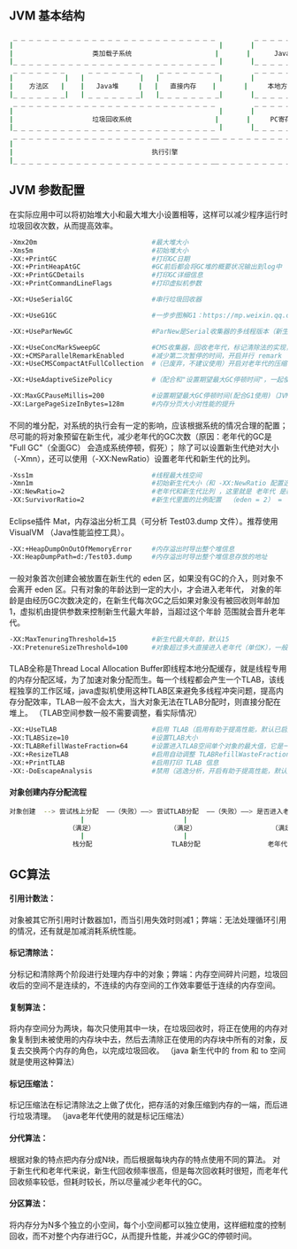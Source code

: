 ## JVM 基本结构
```bash
 _ _ _ _ _ _ _ _ _ _ _ _ _ _ _ _ _ _ _ _ _ _ _ _ _ _          _ _ _ _ _ _ _ _ _ _ 
|                                                    |       |                   |
|                    类加载子系统                     |       |      Java栈       |
|_ _ _ _ _ _ _ _ _ _ _ _ _ _ _ _ _ _ _ _ _ _ _ _ _ _ |       |_ _ _ _ _ _ _ _ _ _|   
 _ _ _ _ _ _ _      _ _ _ _ _ _ _     _ _ _ _ _ _ _ _         _ _ _ _ _ _ _ _ _ _ 
|             |   |              |   |               |       |                   |
|    方法区   |    |   Java堆     |   |   直接内存    |       |     本地方法区     |
|_ _ _ _ _ _ _|   | _ _ _ _ _ _ _|   |_ _ _ _ _ _ _ _|       |_ _ _ _ _ _ _ _ _ _|
 _ _ _ _ _ _ _ _ _ _ _ _ _ _ _ _ _ _ _ _ _ _ _ _ _ _          _ _ _ _ _ _ _ _ _ _ 
|                                                    |       |                   |
|                    垃圾回收系统                     |       |     PC寄存器       |
|_ _ _ _ _ _ _ _ _ _ _ _ _ _ _ _ _ _ _ _ _ _ _ _ _ _ |       |_ _ _ _ _ _ _ _ _ _|
 _ _ _ _ _ _ _ _ _ _ _ _ _ _ _ _ _ _ _ _ _ _ _ _ _ __ _ _ _ _ _ _ _ _ _ _ _ _ _ _ 
|                                                                                |
|                                   执行引擎                                      |
|_ _ _ _ _ _ _ _ _ _ _ _ _ _ _ _ _ _ _ _ _ _ _ _ _ __ _ _ _ _ _ _ _ _ _ _ _ _ _ _|
```
## JVM 参数配置
####
在实际应用中可以将初始堆大小和最大堆大小设置相等，这样可以减少程序运行时垃圾回收次数，从而提高效率。
```bash
-Xmx20m                             #最大堆大小
-Xms5m                              #初始堆大小
-XX:+PrintGC                        #打印GC日期
-XX:+PrintHeapAtGC                  #GC前后都会将GC堆的概要状况输出到log中
-XX:+PrintGCDetails                 #打印GC详细信息
-XX:+PrintCommandLineFlags          #打印虚拟机参数

-XX:+UseSerialGC                    #串行垃圾回收器

-XX:+UseG1GC                        #一步步图解G1：https://mp.weixin.qq.com/s/ZwlT89vsvD2e0qEuxZto3Q；详解：https://tech.meituan.com/g1.html

-XX:+UseParNewGC                    #ParNew是Serial收集器的多线程版本（新生代并发收集器）。Server模式下默认新生代收集器，除了Serial收集器之外，一般与CMS配个使用

-XX:+UseConcMarkSweepGC             #CMS收集器，回收老年代，标记清除法的实现，缺点：内存空间碎片问题，垃圾回收后的空间不是连续的，当再分配大对象时，因为没有连续的空间分配，会出现Full GC
-XX:+CMSParallelRemarkEnabled       #减少第二次暂停的时间，开启并行 remark
-XX:+UseCMSCompactAtFullCollection  #（已废弃，不建议使用）开启对老年代的压缩，是碎片减少

-XX:+UseAdaptiveSizePolicy          #（配合和"设置期望最大GC停顿时间"，一起使用，不兼容CMS）并行收集器会自动选择年轻代区大小和相应的Survivor区比例，以达到目标系统规定的最低相应时间或者收集频率等，此值建议使用并行收集器时，一直打开

-XX:MaxGCPauseMillis=200            #设置期望最大GC停顿时间(配合G1使用)（JVM会尽力实现，但不保证达到），年轻代垃圾回收的最长时间，如果无法满足此时间，JVM会自动调整年轻代大小，以满足此值
-XX:LargePageSizeInBytes=128m       #内存分页大小对性能的提升
```
####
不同的堆分配，对系统的执行会有一定的影响，应该根据系统的情况合理的配置；
 尽可能的将对象预留在新生代，减少老年代的GC次数（原因：老年代的GC是 "Full GC"（全面GC） 会造成系统停顿，假死）；
   除了可以设置新生代绝对大小（-Xmn），还可以使用（-XX:NewRatio）设置老年代和新生代的比列。
```bash
-Xss1m                              #线程最大栈空间
-Xmn1m                              #初始新生代大小（和 -XX:NewRatio 配置选其中一个），新生代的大小影响老年代大小：堆 = 新生代 + 老年代；这个参数对应用GC影响很大（可以减少GC的次数），一般设置为整个堆空间的1/3或1/4
-XX:NewRatio=2                      #老年代和新生代比列 ，这里就是 老年代 是新生代的两倍
-XX:SurvivorRatio=2                 #新生代里面的比例配置  （eden = 2） = （form=1） + （to=1）
```
####
Eclipse插件 Mat，内存溢出分析工具（可分析 Test03.dump 文件）。推荐使用  VisualVM （Java性能监控工具）。
```bash
-XX:+HeapDumpOnOutOfMemoryError     #内存溢出时导出整个堆信息
-XX:HeapDumpPath=d:/Test03.dump     #内存溢出时导出整个堆信息存放的地址
```
####
一般对象首次创建会被放置在新生代的 eden 区，如果没有GC的介入，则对象不会离开 eden 区。只有对象的年龄达到一定的大小，才会进入老年代，
对象的年龄是由经历GC次数决定的，在新生代每次GC之后如果对象没有被回收则年龄加1，虚拟机由提供参数来控制新生代最大年龄，当超过这个年龄
范围就会晋升老年代。
```bash
-XX:MaxTenuringThreshold=15         #新生代最大年龄，默认15
-XX:PretenureSizeThreshold=100      #对象超过多大直接进入老年代（单位K），一般是一个新生对象太大而 eden 区装不下，直接进入老年代。（但是要注意TLAB区域优先分配空间，TLAB说明看下面）
```
####
TLAB全称是Thread Local Allocation Buffer即线程本地分配缓存，就是线程专用的内存分配区域，为了加速对象分配而生。每一个线程都会产生一个TLAB，该线程独享的工作区域，java虚拟机使用这种TLAB区来避免多线程冲突问题，提高内存分配效率，TLAB一般不会太大，当大对象无法在TLAB分配时，则直接分配在堆上。
（TLAB空间参数一般不需要调整，看实际情况）
```bash
-XX:+UseTLAB                        #启用 TLAB（启用有助于提高性能，默认已启用）
-XX:TLABSize=10                     #设置TLAB大小
-XX:TLABRefillWasteFraction=64      #设置进入TLAB空间单个对象的最大值，它是一个比例值，默认64，即对象大于整个空间的1/64，则在堆创建对象
-XX:+ResizeTLAB                     #启用自动调整 TLABRefillWasteFraction 阈值
-XX:+PrintTLAB                      #启用打印 TLAB 信息
-XX:-DoEscapeAnalysis               #禁用（逃逸分析，开启有助于提高性能，默认开启），要想打印 TLAB 信息，需禁用
```
#### 对象创建内存分配流程
```bash
对象创建  --> 尝试栈上分配  ——（失败）——> 尝试TLAB分配  ——（失败）——> 是否进入老年代  ——（失败）——> eden分配
                  |                         |                         |
               （满足）                   （满足）                   （满足）         
                  |                         |                         |
                栈分配                    TLAB分配                 老年代分配
```
## GC算法
#### 引用计数法：
对象被其它所引用时计数器加1，而当引用失效时则减1；弊端：无法处理循环引用的情况，还有就是加减消耗系统性能。
#### 标记清除法：
分标记和清除两个阶段进行处理内存中的对象；弊端：内存空间碎片问题，垃圾回收后的空间不是连续的，不连续的内存空间的工作效率要低于连续的内存空间。
#### 复制算法：
将内存空间分为两块，每次只使用其中一块，在垃圾回收时，将正在使用的内存对象复制到未被使用的内存块中去，然后去清除正在使用的内存块中所有的对象，反复去交换两个内存的角色，以完成垃圾回收。
（java 新生代中的  from 和 to 空间就是使用这种算法）
#### 标记压缩法：
标记压缩法在标记清除法之上做了优化，把存活的对象压缩到内存的一端，而后进行垃圾清理。
（java老年代使用的就是标记压缩法）
#### 分代算法：
根据对象的特点把内存分成N块，而后根据每块内存的特点使用不同的算法。
对于新生代和老年代来说，新生代回收频率很高，但是每次回收耗时很短，而老年代回收频率较低，但耗时较长，所以尽量减少老年代的GC。
#### 分区算法：
将内存分为N多个独立的小空间，每个小空间都可以独立使用，这样细粒度的控制回收，而不对整个内存进行GC，从而提升性能，并减少GC的停顿时间。
